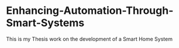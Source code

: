 # Enhancing-Automation-Through-Smart-Systems
This is my Thesis work on the development of a Smart Home System
